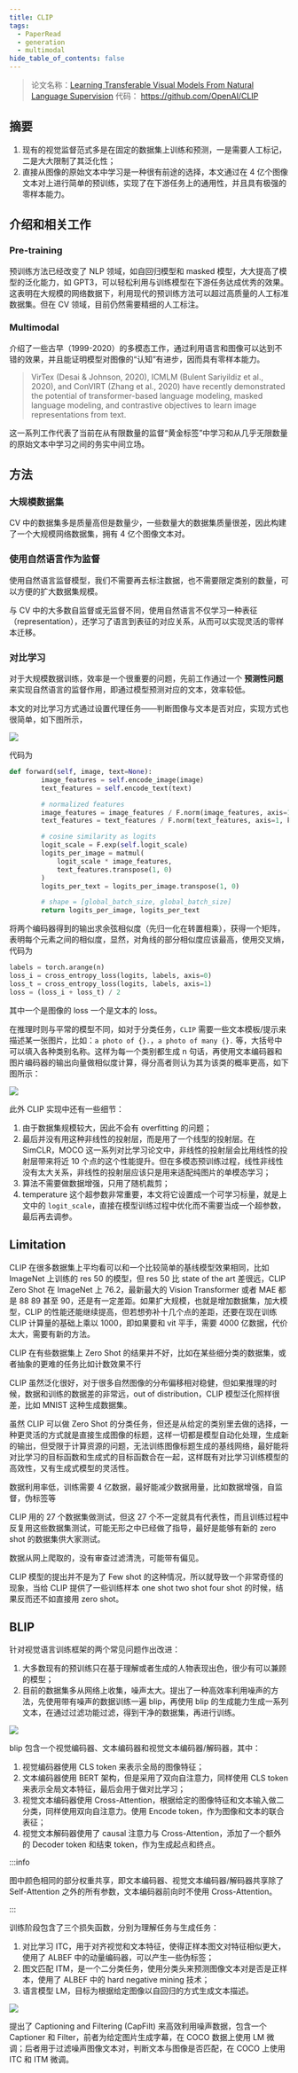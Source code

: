 ```yaml
---
title: CLIP
tags:
  - PaperRead
  - generation
  - multimodal
hide_table_of_contents: false
---
```


> 论文名称：[Learning Transferable Visual Models From Natural Language Supervision](https://arxiv.org/pdf/2103.00020.pdf)
>  代码： https://github.com/OpenAI/CLIP

## 摘要

1. 现有的视觉监督范式多是在固定的数据集上训练和预测，一是需要人工标记，二是大大限制了其泛化性；
2. 直接从图像的原始文本中学习是一种很有前途的选择，本文通过在 4 亿个图像文本对上进行简单的预训练，实现了在下游任务上的通用性，并且具有极强的零样本能力。

## 介绍和相关工作

### Pre-training

预训练方法已经改变了 NLP 领域，如自回归模型和 masked 模型，大大提高了模型的泛化能力，如 GPT3，可以轻松利用与训练模型在下游任务达成优秀的效果。这表明在大规模的网络数据下，利用现代的预训练方法可以超过高质量的人工标准数据集。但在 CV 领域，目前仍然需要精细的人工标注。

### Multimodal

介绍了一些古早（1999-2020）的多模态工作，通过利用语言和图像可以达到不错的效果，并且能证明模型对图像的“认知”有进步，因而具有零样本能力。

>VirTex (Desai & Johnson, 2020), ICMLM (Bulent Sariyildiz et al., 2020), and ConVIRT (Zhang et al., 2020) have recently demonstrated the potential of transformer-based language modeling, masked language modeling, and contrastive objectives to learn image representations from text.

这一系列工作代表了当前在从有限数量的监督“黄金标签”中学习和从几乎无限数量的原始文本中学习之间的务实中间立场。

## 方法

### 大规模数据集

CV 中的数据集多是质量高但是数量少，一些数量大的数据集质量很差，因此构建了一个大规模网络数据集，拥有 4 亿个图像文本对。

### 使用自然语言作为监督

使用自然语言监督模型，我们不需要再去标注数据，也不需要限定类别的数量，可以方便的扩大数据集规模。

与 CV 中的大多数自监督或无监督不同，使用自然语言不仅学习一种表征 （representation），还学习了语言到表征的对应关系，从而可以实现灵活的零样本迁移。

### 对比学习

对于大规模数据训练，效率是一个很重要的问题，先前工作通过一个 **预测性问题** 来实现自然语言的监督作用，即通过模型预测对应的文本，效率较低。

本文的对比学习方式通过设置代理任务——判断图像与文本是否对应，实现方式也很简单，如下图所示，

![](./images/240412_17h10m56s_screenshot.png)

代码为

```python
def forward(self, image, text=None):
        image_features = self.encode_image(image)
        text_features = self.encode_text(text)

        # normalized features
        image_features = image_features / F.norm(image_features, axis=1, keepdims=True)
        text_features = text_features / F.norm(text_features, axis=1, keepdims=True)

        # cosine similarity as logits
        logit_scale = F.exp(self.logit_scale)
        logits_per_image = matmul(
            logit_scale * image_features,
            text_features.transpose(1, 0)
        )
        logits_per_text = logits_per_image.transpose(1, 0)

        # shape = [global_batch_size, global_batch_size]
        return logits_per_image, logits_per_text
```

将两个编码器得到的输出求余弦相似度（先归一化在转置相乘），获得一个矩阵，表明每个元素之间的相似度，显然，对角线的部分相似度应该最高，使用交叉熵，代码为

```python
labels = torch.arange(n)
loss_i = cross_entropy_loss(logits, labels, axis=0) 
loss_t = cross_entropy_loss(logits, labels, axis=1) 
loss = (loss_i + loss_t) / 2
```

其中一个是图像的 loss 一个是文本的 loss。

在推理时则与平常的模型不同，如对于分类任务，`CLIP` 需要一些文本模板/提示来描述某一张图片，比如：`a photo of {}.`，`a photo of many {}.` 等，大括号中可以填入各种类别名称。这样为每一个类别都生成 n 句话，再使用文本编码器和图片编码器的输出向量做相似度计算，得分高者则认为其为该类的概率更高，如下图所示：

![](./images/240412_17h30m44s_screenshot.png)

此外 CLIP 实现中还有一些细节：

1. 由于数据集规模较大，因此不会有 overfitting 的问题；
2. 最后并没有用这种非线性的投射层，而是用了一个线型的投射层。在 SimCLR，MOCO 这一系列对比学习论文中，非线性的投射层会比用线性的投射层带来将近 10 个点的这个性能提升。但在多模态预训练过程，线性非线性没有太大关系，非线性的投射层应该只是用来适配纯图片的单模态学习；
3. 算法不需要做数据增强，只用了随机裁剪；
4. temperature 这个超参数非常重要，本文将它设置成一个可学习标量，就是上文中的 `logit_scale`，直接在模型训练过程中优化而不需要当成一个超参数，最后再去调参。

## Limitation

CLIP 在很多数据集上平均看可以和一个比较简单的基线模型效果相同，比如 ImageNet 上训练的 res 50 的模型，但 res 50 比 state of the art 差很远，CLIP Zero Shot 在 ImageNet 上 76.2，最新最大的 Vision Transformer 或者 MAE 都是 88 89 甚至 90，还是有一定差距。如果扩大规模，也就是增加数据集，加大模型，CLIP 的性能还能继续提高，但若想弥补十几个点的差距，还要在现在训练 CLIP 计算量的基础上乘以 1000，即如果要和 vit 平手，需要 4000 亿数据，代价太大，需要有新的方法。

CLIP 在有些数据集上 Zero Shot 的结果并不好，比如在某些细分类的数据集，或者抽象的更难的任务比如计数效果不行

CLIP 虽然泛化很好，对于很多自然图像的分布偏移相对稳健，但如果推理的时候，数据和训练的数据差的非常远，out of distribution，CLIP 模型泛化照样很差，比如 MNIST 这种生成数据集。

虽然 CLIP 可以做 Zero Shot 的分类任务，但还是从给定的类别里去做的选择，一种更灵活的方式就是直接生成图像的标题，这样一切都是模型自动化处理，生成新的输出，但受限于计算资源的问题，无法训练图像标题生成的基线网络，最好能将对比学习的目标函数和生成式的目标函数合在一起，这样既有对比学习训练模型的高效性，又有生成式模型的灵活性。

数据利用率低，训练需要 4 亿数据，最好能减少数据用量，比如数据增强，自监督，伪标签等

CLIP 用的 27 个数据集做测试，但这 27 个不一定就具有代表性，而且训练过程中反复用这些数据集测试，可能无形之中已经做了指导，最好是能够有新的 zero shot 的数据集供大家测试。

数据从网上爬取的，没有审查过滤清洗，可能带有偏见。

CLIP 模型的提出并不是为了 Few shot 的这种情况，所以就导致一个非常奇怪的现象，当给 CLIP 提供了一些训练样本 one shot two shot four shot 的时候，结果反而还不如直接用 zero shot。

## BLIP

针对视觉语言训练框架的两个常见问题作出改进：

1. 大多数现有的预训练只在基于理解或者生成的人物表现出色，很少有可以兼顾的模型；
2. 目前的数据集多从网络上收集，噪声太大。提出了一种高效率利用噪声的方法，先使用带有噪声的数据训练一遍 blip，再使用 blip 的生成能力生成一系列文本，在通过过滤功能过滤，得到干净的数据集，再进行训练。

![](./images/v2-84e840678dcfdf82793e204f20e4fffa_720w.webp)

blip 包含一个视觉编码器、文本编码器和视觉文本编码器/解码器，其中：

1. 视觉编码器使用 CLS token 来表示全局的图像特征；
2. 文本编码器使用 BERT 架构，但是采用了双向自注意力，同样使用 CLS token 来表示全局文本特征，最后会用于做对比学习；
3. 视觉文本编码器使用 Cross-Attention，根据给定的图像特征和文本输入做二分类，同样使用双向自注意力。使用 Encode token，作为图像和文本的联合表征；
4. 视觉文本解码器使用了 causal 注意力与 Cross-Attention，添加了一个额外的 Decoder token 和结束 token，作为生成起点和终点。

:::info

图中颜色相同的部分权重共享，即文本编码器、视觉文本编码器/解码器共享除了 Self-Attention 之外的所有参数，文本编码器前向时不使用 Cross-Attention。

:::

训练阶段包含了三个损失函数，分别为理解任务与生成任务：

1. 对比学习 ITC，用于对齐视觉和文本特征，使得正样本图文对特征相似更大，使用了 ALBEF 中的动量编码器，可以产生一些伪标签；
2. 图文匹配 ITM，是一个二分类任务，使用分类头来预测图像文本对是否是正样本，使用了 ALBEF 中的 hard negative mining 技术；
3. 语言模型 LM，目标为根据给定图像以自回归的方式生成文本描述。

![](./images/v2-589a037de2d7b47d2f6042505f2b46b9_720w.png)

提出了 Captioning and Filtering (CapFilt) 来高效利用噪声数据，包含一个 Captioner 和 Filter，前者为给定图片生成字幕，在 COCO 数据上使用 LM 微调；后者用于过滤噪声图像文本对，判断文本与图像是否匹配，在 COCO 上使用 ITC 和 ITM 微调。

